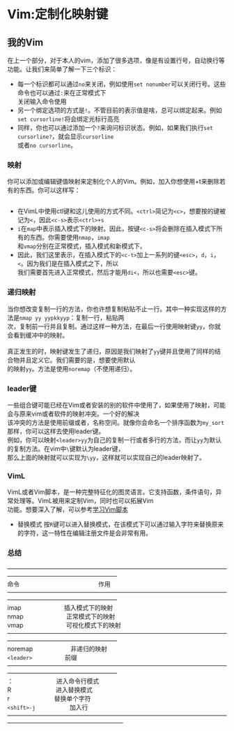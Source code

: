 # Vim:定制化映射键

## 我的Vim
在上一个部分，对于本人的vim，添加了很多选项，像是有设置行号，自动换行等功能。让我们来简单了解一下三个标识：<br>
* 每一个标识都可以通过`no`来关闭，例如使用`set nonumber`可以关闭行号。这些命令也可以通过`:`来在正常模式下<br>
  关闭输入命令使用<br>
* 另一个绑定选项的方式是`!`。不管目前的表示值是啥，总可以绑定起来。例如`set cursorline!`将会绑定光标行高亮<br>
* 同样，你也可以通过添加一个`?`来询问标识状态。例如，如果我们执行`set cursorline?`，就会显示`cursorline`<br>
  或者`no cursorline`。
  
### 映射
你可以添加或编辑键值映射来定制化个人的Vim。例如，加入你想使用<ctrl>+t来删除若有的东西。你可以这样写：<br>
``` imap <c-t> <esc>di<
```
* 在VimL中使用ctl键和这儿使用的方式不同。`<ctrl>`简记为`<c>`，想要按的键被记为`<`，因此`<c-s>`表示`<ctrl>+s`<br>
* `i`在`map`中表示插入模式下的映射。因此，按键`<c-s>`将会删除在插入模式下所有的东西。你需要使用`nmap`，`imap`<br>
  和`vmap`分别在正常模式，插入模式和新模式下。
* 因此，我们这里表示，在插入模式下的`<c-t>`加上一系列的键`<esc>`，`d`，`i`，`<`。因为我们是在插入模式之下，所以<br>
  我们需要首先进入正常模式，然后才能用`di<`，所以也需要`<esc>`键。
  
### 递归映射
当你想改变复制一行的方法，你也许想复制粘贴不止一行。其中一种实现这样的方法是`nmap yy yypkkyyp`：复制一行，粘贴两<br>
次，复制前一行并且复制。通过这样一种方法，在最后一行使用映射键`yy`，你就会看到缓冲中的映射。<br>
<br>
真正发生的时，映射键发生了递归，原因是我们映射了`yy`键并且使用了同样的结合物并且定义它。我们需要的是，想要使用默认<br>
的映射`yy`。方法是使用`noremap`（不使用递归）。

### leader键
一些组合键可能已经在Vim或者安装的别的软件中使用了，如果使用了映射，可能会与原来vim或者软件的映射冲突。一个好的解决<br>
该冲突的方法是使用前缀或者，名称空间。就像你会命名一个排序函数为`my_sort`那样，你可以这样去使用leader键。<br>
例如，你可以映射`<leader>yy`为自己的复制一行或者多行的方法，而让`yy`为默认的复制方法。在vim中`\`键默认为leader键，<br>
那么上面的映射就可以实现为`\yy`，这样就可以实现自己的leader映射了。

### VimL
VimL或者Vim脚本，是一种完整特征化的图灵语言。它支持函数，条件语句，异常处理等。VimL被用来定制Vim，同时也可以拓展Vim<br>
功能。想要深入了解，可以参考[学习Vim脚本](http://learnvimscriptthehardway.stevelosh.com/)

* 替换模式
按`R`键可以进入替换模式，在该模式下可以通过输入字符来替换原来的字符，这一特性在编辑注册文件是会非常有用。

### 总结
——————————————————————————————————————————————————————<br>
命令                                              作用<br>
——————————————————————————————————————————————————————<br>
imap                         插入模式下的映射<br>
nmap                         正常模式下的映射<br>
vmap                         可视化模式下的映射<br>
——————————————————————————————————————————————————————<br>
noremap                      非递归的映射<br>
`<leader>`                   前缀<br>
——————————————————————————————————————————————————————<br>
：                           进入命令行模式<br>
R                            进入替换模式<br>
r                            替换单个字符<br>
`<shift>-j`                    加入行<br>
———————————————————————————————————————————————————————
